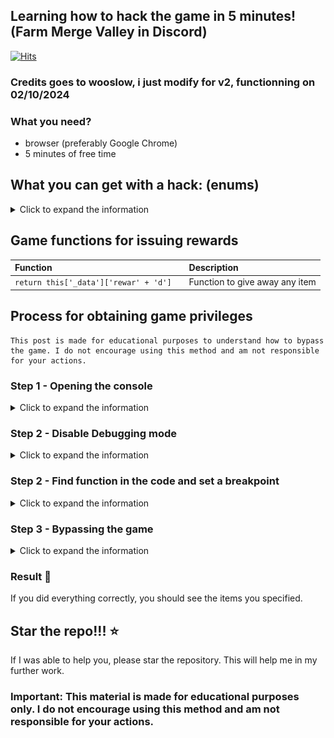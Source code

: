 ## Learning how to hack the game in 5 minutes! (Farm Merge Valley in Discord)
[![Hits](https://hits.sh/github.com/earluv/discord-farm-merge-valley-hack.svg)](https://hits.sh/github.com/earluv/discord-farm-merge-valley-hack/)

### Credits goes to wooslow, i just modify for v2, functionning on 02/10/2024
### What you need?
- browser (preferably Google Chrome)
- 5 minutes of free time 
 
 
## What you can get with a hack: (enums)
<details> 
  <summary>Click to expand the information</summary>
 
| Parameter |   Is reward   | Description                |
| :-------- | :------- | :------------------------- |
| `coins` | True | Yellow coins |
| `gems` | True | Purple gems |
| `crates` | True | Crates with items |
| `energy` | True | Energy for activities |
| `tickets` | True | Train tickets |
| `wheat`         | True      | Wheat                 |
| `egg`           | True      | Egg                   |
| `sunflower`     | True      | Sunflower             |
| `milk`          | True      | Milk                  |
| `sugarcane`     | True      | Sugarcane             |
| `bacon`         | True      | Bacon                 |
| `carrot`        | True      | Carrot                |
| `goatmilk`      | True      | Goat milk             |
| `soybeans`      | True      | Soybeans              |
| `wool`          | True      | Wool                  |
| `corn`          | True      | Corn                  |
| `fur`           | True      | Fur                   |
| `coffeebeans`   | True      | Coffee beans          |
| `tomato`        | True      | Tomato                |
| `avocado`       | True      | Avocado               |
| `truffle`       | True      | Truffle               |
</details>
 
## Game functions for issuing rewards
 
| Function |    | Description                               |
| :-------- | :----- |:------------------------------------------|
| `return this['_data']['rewar' + 'd']`      | | Function to give away any item       |

## Process for obtaining game privileges
```
This post is made for educational purposes to understand how to bypass the game. I do not encourage using this method and am not responsible for your actions.
```
 
### Step 1 - Opening the console
<details>
  <summary>Click to expand the information</summary>
 
1) Join any voice channel and start the activity
2) Open the browser console `(F12, Ctrl+Shift+I or Cmd+Opt+I)`
3) Go to the `Console` tab
4) Paste `Function.prototype.constructor = function(){}`
 
</details>
 
### Step 2 - Disable Debugging mode
<details>
  <summary>Click to expand the information</summary>
 
1) After pasted and pressed `Enter` click  on the triangle 
   ![find](images/v2_2_1.jpg)
</details>

### Step 2 - Find function in the code and set a breakpoint
<details>
  <summary>Click to expand the information</summary>
 
1) Find the file `main.js` and open it
 
   ![find](images/2_1.png)
## OLD STEP : 
2) Press `Ctrl+F` and search the function `return this['_data']['rewar' + 'd']`
   ![find](images/v2_3_2.jpg)
## NEW STEP : 
 2) Press `Ctrl+F` and search the function `return this['_data'][... + 'd']`
Now the function has been obfuscated so you need to find like `return this['_data'][_0x4ba038(0x9c5) + 'd'];`
Notice the + 'd' function that remains here.

3) Click to the left on the gray line to place a breakpoint
 
   ![find](images/v2_3_3.jpg)
 
</details>
 
### Step 3 - Bypassing the game
<details>
  <summary>Click to expand the information</summary>
 
1) Find any resource on the map
 
   ![find](images/3_1.png)
2) Click on it and you will see information in the `Scope` window
   ![find](images/3_2.jpg)
4) Click on the triangles where it says `this` and go to `reward`
   ![find](images/3_3.jpg)
5) ^ In the `amount` field, enter the value you want to issue, and in the `key` field, enter the resource name as indicated in the table above
6) Press 1 and then 2 in sequence
   ![find](images/3_4.jpg)
7) Watch as the items start being issued
 
   ![find](images/3_5.jpg)
</details>


### Result 🎉
 
If you did everything correctly, you should see the items you specified.
 
## Star the repo!!! ⭐
 
If I was able to help you, please star the repository. This will help me in my further work.
 
<h3> Important: This material is made for educational purposes only. I do not encourage using this method and am not responsible for your actions. </h3>

